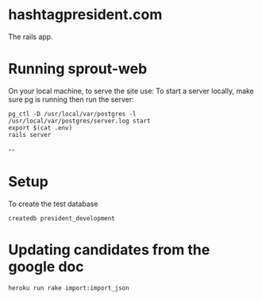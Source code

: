 # hashtagpresident.com

The rails app.

# Running sprout-web

On your local machine, to serve the site use:
To start a server locally, make sure pg is running then run the server:
```
pg_ctl -D /usr/local/var/postgres -l /usr/local/var/postgres/server.log start
export $(cat .env)
rails server
```

--
# Setup

To create the test database
```
createdb president_development
```


# Updating candidates from the google doc
```
heroku run rake import:import_json 
```